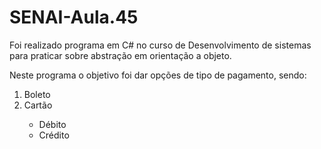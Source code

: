 # SENAI-Aula.45
<p>Foi realizado programa em C# no curso de Desenvolvimento de sistemas para praticar sobre abstração em orientação a objeto.</p>
<p>Neste programa o objetivo foi dar opções de tipo de pagamento, sendo:</p>
<ol>
  <li>Boleto</li>
  <li>Cartão</li>
    <ul>
      <li>Débito</li>
      <li>Crédito</li>
    </ul>
</ol>
